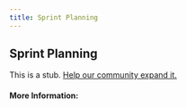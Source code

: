 ```yaml
---
title: Sprint Planning
---
```


## Sprint Planning

This is a stub. [Help our community expand it.](https://github.com/freeCodeCamp/guide-articles/tree/master/articles/Agile/Sprint-Planning/index.md)

<!-- The article goes here, in GitHub-flavored Markdown. Feel free to add YouTube videos, images, and CodePen/JSBin embeds  -->

#### More Information:
<!-- Please add any articles you think might be helpful to read before writing the article -->


